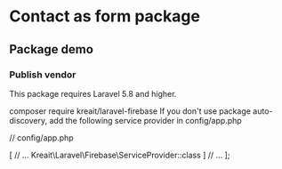 # Contact as form package

## Package demo


### Publish vendor

This package requires Laravel 5.8 and higher.

composer require kreait/laravel-firebase
If you don't use package auto-discovery, add the following service provider in config/app.php

// config/app.php
<?php

return [
    // ...
    'providers' => [
        // ...
        Kreait\Laravel\Firebase\ServiceProvider::class
    ]
    // ...   
];
